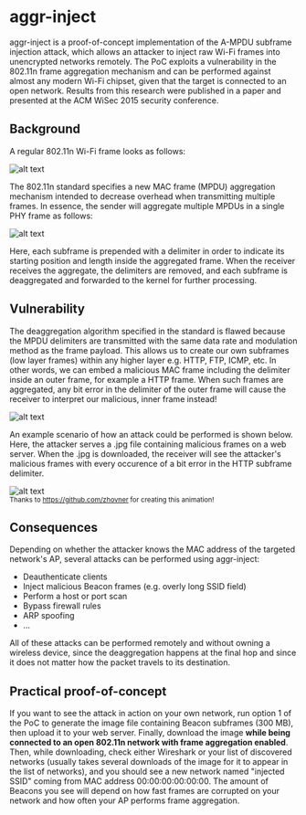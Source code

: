 aggr-inject
===========

aggr-inject is a proof-of-concept implementation of the A-MPDU subframe injection attack, which allows an attacker to inject raw Wi-Fi frames into unencrypted networks remotely. The PoC exploits a vulnerability in the 802.11n frame aggregation mechanism and can be performed against almost any modern Wi-Fi chipset, given that the target is connected to an open network. Results from this research were published in a paper and presented at the ACM WiSec 2015 security conference.


Background
----------

A regular 802.11n Wi-Fi frame looks as follows:

![alt text](https://github.com/rpp0/aggr-inject/blob/master/images/plcp.png "Regular 802.11n Wi-Fi frame")

The 802.11n standard specifies a new MAC frame (MPDU) aggregation mechanism intended to decrease overhead when transmitting multiple frames. In essence, the sender will aggregate multiple MPDUs in a single PHY frame as follows:

![alt text](https://github.com/rpp0/aggr-inject/blob/master/images/ampdu.png "A-MPDU frame aggregation")

Here, each subframe is prepended with a delimiter in order to indicate its starting position and length inside the aggregated frame. When the receiver receives the aggregate, the delimiters are removed, and each subframe is deaggregated and forwarded to the kernel for further processing.


Vulnerability
-------------

The deaggregation algorithm specified in the standard is flawed because the MPDU delimiters are transmitted with the same data rate and modulation method as the frame payload. This allows us to create our own subframes (low layer frames) within any higher layer e.g. HTTP, FTP, ICMP, etc. In other words, we can embed a malicious MAC frame including the delimiter inside an outer frame, for example a HTTP frame. When such frames are aggregated, any bit error in the delimiter of the outer frame will cause the receiver to interpret our malicious, inner frame instead!

![alt text](https://github.com/rpp0/aggr-inject/blob/master/images/attack.png "Packet-in-packet style attack")

An example scenario of how an attack could be performed is shown below. Here, the attacker serves a .jpg file containing malicious frames on a web server. When the .jpg is downloaded, the receiver will see the attacker's malicious frames with every occurence of a bit error in the HTTP subframe delimiter.

![alt text](https://github.com/rpp0/aggr-inject/blob/master/images/setup.gif "Attack scenario")
<br/>
<sup>Thanks to https://github.com/zhovner for creating this animation!</sup>


Consequences
------------

Depending on whether the attacker knows the MAC address of the targeted network's AP, several attacks can be performed using aggr-inject:
- Deauthenticate clients
- Inject malicious Beacon frames (e.g. overly long SSID field)
- Perform a host or port scan
- Bypass firewall rules
- ARP spoofing
- ...

All of these attacks can be performed remotely and without owning a wireless device, since the deaggregation happens at the final hop and since it does not matter how the packet travels to its destination. 


Practical proof-of-concept
--------------------------

If you want to see the attack in action on your own network, run option 1 of the PoC to generate the image file containing Beacon subframes (300 MB), then upload it to your web server. Finally, download the image **while being connected to an open 802.11n network with frame aggregation enabled**. Then, while downloading, check either Wireshark or your list of discovered networks (usually takes several downloads of the image for it to appear in the list of networks), and you should see a new network named "injected SSID" coming from MAC address 00:00:00:00:00:00. The amount of Beacons you see will depend on how fast frames are corrupted on your network and how often your AP performs frame aggregation.

